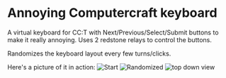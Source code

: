 # Annoying Computercraft keyboard

A virtual keyboard for CC:T with Next/Previous/Select/Submit buttons to make it really annoying.
Uses 2 redstone relays to control the buttons.

Randomizes the keyboard layout every few turns/clicks.

Here's a picture of it in action:
![Start](https://ellinet13.github.io/READMEAssets/CCAnnoyingKeyboard/start.png)
![Randomized](https://ellinet13.github.io/READMEAssets/CCAnnoyingKeyboard/Random.png)
![top down view](https://ellinet13.github.io/READMEAssets/CCAnnoyingKeyboard/top.png)